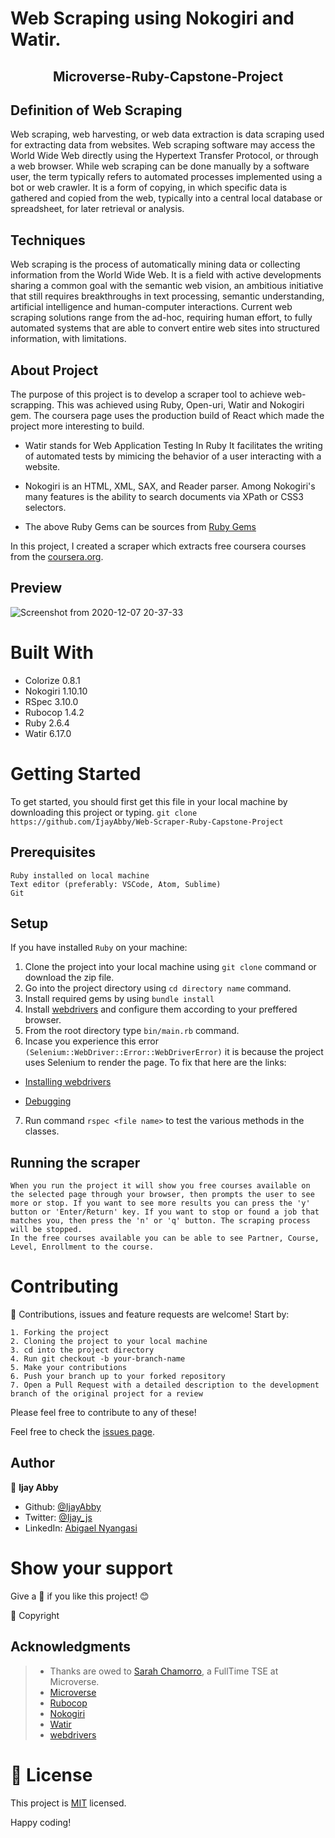 
# Web Scraping using Nokogiri and Watir.

<h2 align="center">Microverse-Ruby-Capstone-Project</h2>

## Definition of Web Scraping

Web scraping, web harvesting, or web data extraction is data scraping used for extracting data from websites. Web scraping software may access the World Wide Web directly using the Hypertext Transfer Protocol, or through a web browser. While web scraping can be done manually by a software user, the term typically refers to automated processes implemented using a bot or web crawler. It is a form of copying, in which specific data is gathered and copied from the web, typically into a central local database or spreadsheet, for later retrieval or analysis.

## Techniques

Web scraping is the process of automatically mining data or collecting information from the World Wide Web. It is a field with active developments sharing a common goal with the semantic web vision, an ambitious initiative that still requires breakthroughs in text processing, semantic understanding, artificial intelligence and human-computer interactions. Current web scraping solutions range from the ad-hoc, requiring human effort, to fully automated systems that are able to convert entire web sites into structured information, with limitations.

## About Project

The purpose of this project is to develop a scraper tool to achieve web-scrapping. This was achieved using Ruby, Open-uri, Watir and Nokogiri gem. The coursera page uses the production build of React which made the project more interesting to build.

- Watir stands for Web Application Testing In Ruby It facilitates the writing of automated tests by  mimicing the behavior of a user interacting with a website.

- Nokogiri is an HTML, XML, SAX, and Reader parser. Among Nokogiri's many features is the ability to search documents via XPath or CSS3 selectors.

- The above Ruby Gems can be sources from [Ruby Gems](https://rubygems.org/)

In this project, I created a scraper which extracts free coursera courses from the [coursera.org](https://www.coursera.org/courses?query=free).

## Preview

![Screenshot from 2020-12-07 20-37-33](https://user-images.githubusercontent.com/43843720/101391176-051e6680-38d5-11eb-94ac-e110fa737c02.png)

# Built With

 - Colorize 0.8.1
 - Nokogiri 1.10.10
 - RSpec 3.10.0
 - Rubocop 1.4.2
 - Ruby 2.6.4
 - Watir 6.17.0


 # Getting Started

To get started, you should first get this file in your local machine by downloading this project or typing.
`
git clone https://github.com/IjayAbby/Web-Scraper-Ruby-Capstone-Project
`

## Prerequisites

    Ruby installed on local machine
    Text editor (preferably: VSCode, Atom, Sublime)
    Git

## Setup

   If you have installed `Ruby` on your machine:

   1. Clone the project into your local machine using `git clone` command or download the zip file.
   2. Go into the project directory using `cd directory name` command.
   3. Install required gems by using `bundle install`
   4. Install [webdrivers]((https://github.com/titusfortner/webdrivers)) and configure them according to your preffered browser.
   5. From the root directory type `bin/main.rb` command.
   6. Incase you experience this error ``(Selenium::WebDriver::Error::WebDriverError)`` it is because the project uses Selenium to render the page. To fix that here are the links:

   - [Installing webdrivers](https://github.com/titusfortner/webdrivers)

   - [Debugging](https://www.dwightwatson.com/posts/seleniumwebdrivererrorwebdrivererror)

   7. Run command `rspec <file name>` to test the various methods in the classes.

## Running the scraper

    When you run the project it will show you free courses available on the selected page through your browser, then prompts the user to see more or stop. If you want to see more results you can press the 'y' button or 'Enter/Return' key. If you want to stop or found a job that matches you, then press the 'n' or 'q' button. The scraping process will be stopped.
    In the free courses available you can be able to see Partner, Course, Level, Enrollment to the course.

# Contributing

:handshake: Contributions, issues and feature requests are welcome!
Start by:

    1. Forking the project
    2. Cloning the project to your local machine
    3. cd into the project directory
    4. Run git checkout -b your-branch-name
    5. Make your contributions
    6. Push your branch up to your forked repository
    7. Open a Pull Request with a detailed description to the development branch of the original project for a review

Please feel free to contribute to any of these!

Feel free to check the [issues page](https://github.com/IjayAbby/Web-Scraper-Ruby-Capstone-Project/issues).

## Author

👤 **Ijay Abby**

- Github: [@IjayAbby](https://github.com/IjayAbby)
- Twitter: [@Ijay_js](https://twitter.com/Ijay_js)
- LinkedIn: [Abigael Nyangasi](https://www.linkedin.com/in/ijayabby4/)

# Show your support

Give a :star2: if you like this project! :blush:

📝 Copyright

## Acknowledgments

> - Thanks are owed to [Sarah Chamorro](https://www.linkedin.com/in/uryelah/), a FullTime TSE at Microverse.
> - [Microverse](https://www.microverse.org/)
> - [Rubocop](https://docs.rubocop.org/en/stable/)
> - [Nokogiri](https://nokogiri.org/)
> - [Watir](http://watir.com/)
> - [webdrivers](https://github.com/titusfortner/webdrivers)

# 📝 License

This project is [MIT](https://github.com/IjayAbby/Web-Scraper-Ruby-Capstone-Project/blob/development/LICENSE) licensed.

Happy coding!
